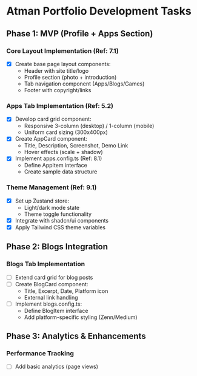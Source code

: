# Atman Portfolio Development Tasks

## Phase 1: MVP (Profile + Apps Section)

### Core Layout Implementation (Ref: 7.1)

- [x] Create base page layout components:
  - Header with site title/logo
  - Profile section (photo + introduction)
  - Tab navigation component (Apps/Blogs/Games)
  - Footer with copyright/links

### Apps Tab Implementation (Ref: 5.2)

- [x] Develop card grid component:
  - Responsive 3-column (desktop) / 1-column (mobile)
  - Uniform card sizing (300x400px)
- [x] Create AppCard component:
  - Title, Description, Screenshot, Demo Link
  - Hover effects (scale + shadow)
- [x] Implement apps.config.ts (Ref: 8.1)
  - Define AppItem interface
  - Create sample data structure

### Theme Management (Ref: 9.1)

- [x] Set up Zustand store:
  - Light/dark mode state
  - Theme toggle functionality
- [x] Integrate with shadcn/ui components
- [x] Apply Tailwind CSS theme variables

## Phase 2: Blogs Integration

### Blogs Tab Implementation

- [ ] Extend card grid for blog posts
- [ ] Create BlogCard component:
  - Title, Excerpt, Date, Platform icon
  - External link handling
- [ ] Implement blogs.config.ts:
  - Define BlogItem interface
  - Add platform-specific styling (Zenn/Medium)

## Phase 3: Analytics & Enhancements

### Performance Tracking

- [ ] Add basic analytics (page views)
